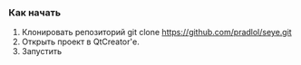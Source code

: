 ### Как начать

1. Клонировать репозиторий git clone https://github.com/pradlol/seye.git
2. Открыть проект в QtCreator'е.
3. Запустить
